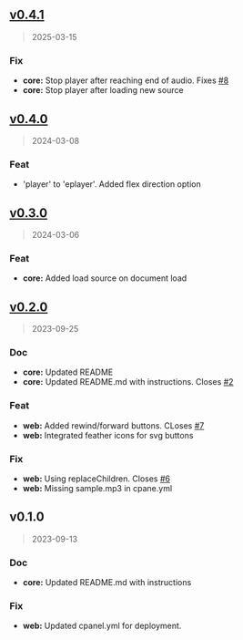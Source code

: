 
<a name="v0.4.1"></a>
## [v0.4.1](https://git.aleyoscar.com/emet/eplayer/compare/v0.4.0...v0.4.1)

> 2025-03-15

### Fix

* **core:** Stop player after reaching end of audio. Fixes [#8](https://git.aleyoscar.com/emet/eplayer/issues/8)
* **core:** Stop player after loading new source


<a name="v0.4.0"></a>
## [v0.4.0](https://git.aleyoscar.com/emet/eplayer/compare/v0.3.0...v0.4.0)

> 2024-03-08

### Feat

* 'player' to 'eplayer'. Added flex direction option


<a name="v0.3.0"></a>
## [v0.3.0](https://git.aleyoscar.com/emet/eplayer/compare/v0.2.0...v0.3.0)

> 2024-03-06

### Feat

* **core:** Added load source on document load


<a name="v0.2.0"></a>
## [v0.2.0](https://git.aleyoscar.com/emet/eplayer/compare/v0.1.0...v0.2.0)

> 2023-09-25

### Doc

* **core:** Updated README
* **core:** Updated README.md with instructions. Closes [#2](https://git.aleyoscar.com/emet/eplayer/issues/2)

### Feat

* **web:** Added rewind/forward buttons. CLoses [#7](https://git.aleyoscar.com/emet/eplayer/issues/7)
* **web:** Integrated feather icons for svg buttons

### Fix

* **web:** Using replaceChildren. Closes [#6](https://git.aleyoscar.com/emet/eplayer/issues/6)
* **web:** Missing sample.mp3 in cpane.yml


<a name="v0.1.0"></a>
## v0.1.0

> 2023-09-13

### Doc

* **core:** Updated README.md with instructions

### Fix

* **web:** Updated cpanel.yml for deployment.

